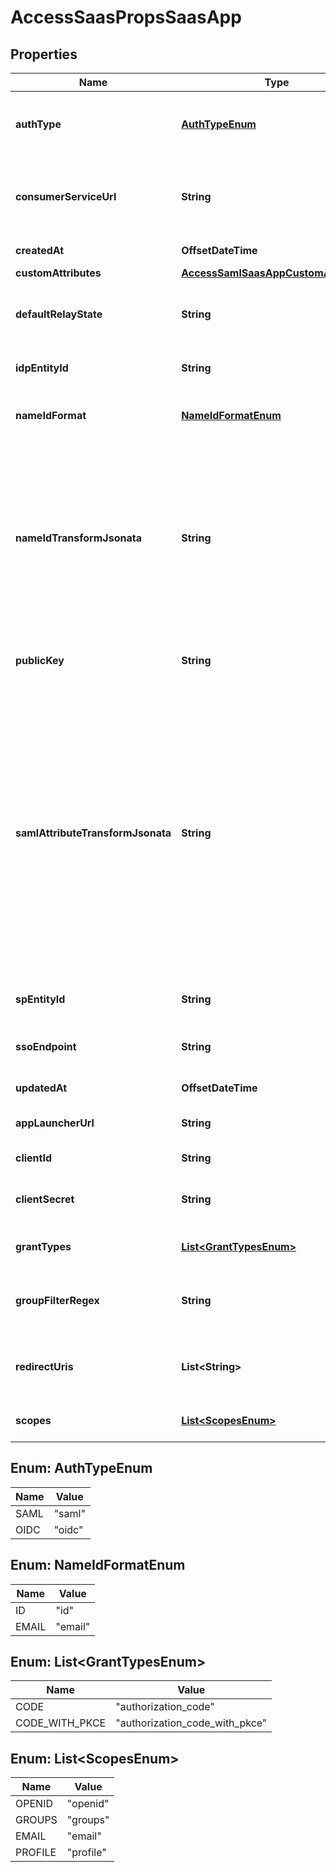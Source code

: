 

# AccessSaasPropsSaasApp


## Properties

| Name | Type | Description | Notes |
|------------ | ------------- | ------------- | -------------|
|**authType** | [**AuthTypeEnum**](#AuthTypeEnum) | Identifier of the authentication protocol used for the saas app. Required for OIDC. |  [optional] |
|**consumerServiceUrl** | **String** | The service provider&#39;s endpoint that is responsible for receiving and parsing a SAML assertion. |  [optional] |
|**createdAt** | **OffsetDateTime** |  |  [optional] [readonly] |
|**customAttributes** | [**AccessSamlSaasAppCustomAttributes**](AccessSamlSaasAppCustomAttributes.md) |  |  [optional] |
|**defaultRelayState** | **String** | The URL that the user will be redirected to after a successful login for IDP initiated logins. |  [optional] |
|**idpEntityId** | **String** | The unique identifier for your SaaS application. |  [optional] |
|**nameIdFormat** | [**NameIdFormatEnum**](#NameIdFormatEnum) | The format of the name identifier sent to the SaaS application. |  [optional] |
|**nameIdTransformJsonata** | **String** | A [JSONata](https://jsonata.org/) expression that transforms an application&#39;s user identities into a NameID value for its SAML assertion. This expression should evaluate to a singular string. The output of this expression can override the &#x60;name_id_format&#x60; setting.  |  [optional] |
|**publicKey** | **String** | The Access public certificate that will be used to verify your identity. |  [optional] |
|**samlAttributeTransformJsonata** | **String** | A [JSONata] (https://jsonata.org/) expression that transforms an application&#39;s user identities into attribute assertions in the SAML response. The expression can transform id, email, name, and groups values. It can also transform fields listed in the saml_attributes or oidc_fields of the identity provider used to authenticate.  The output of this expression must be a JSON object.  |  [optional] |
|**spEntityId** | **String** | A globally unique name for an identity or service provider. |  [optional] |
|**ssoEndpoint** | **String** | The endpoint where your SaaS application will send login requests. |  [optional] |
|**updatedAt** | **OffsetDateTime** |  |  [optional] [readonly] |
|**appLauncherUrl** | **String** | The URL where this applications tile redirects users |  [optional] |
|**clientId** | **String** | The application client id |  [optional] |
|**clientSecret** | **String** | The application client secret, only returned on POST request. |  [optional] |
|**grantTypes** | [**List&lt;GrantTypesEnum&gt;**](#List&lt;GrantTypesEnum&gt;) | The OIDC flows supported by this application |  [optional] |
|**groupFilterRegex** | **String** | A regex to filter Cloudflare groups returned in ID token and userinfo endpoint |  [optional] |
|**redirectUris** | **List&lt;String&gt;** | The permitted URL&#39;s for Cloudflare to return Authorization codes and Access/ID tokens |  [optional] |
|**scopes** | [**List&lt;ScopesEnum&gt;**](#List&lt;ScopesEnum&gt;) | Define the user information shared with access |  [optional] |



## Enum: AuthTypeEnum

| Name | Value |
|---- | -----|
| SAML | &quot;saml&quot; |
| OIDC | &quot;oidc&quot; |



## Enum: NameIdFormatEnum

| Name | Value |
|---- | -----|
| ID | &quot;id&quot; |
| EMAIL | &quot;email&quot; |



## Enum: List&lt;GrantTypesEnum&gt;

| Name | Value |
|---- | -----|
| CODE | &quot;authorization_code&quot; |
| CODE_WITH_PKCE | &quot;authorization_code_with_pkce&quot; |



## Enum: List&lt;ScopesEnum&gt;

| Name | Value |
|---- | -----|
| OPENID | &quot;openid&quot; |
| GROUPS | &quot;groups&quot; |
| EMAIL | &quot;email&quot; |
| PROFILE | &quot;profile&quot; |



